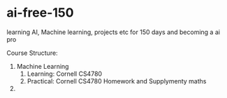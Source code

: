 # ai-free-150
learning AI, Machine learning, projects etc for 150 days and becoming a ai pro 



Course Structure:

1. Machine Learning
   1. Learning: Cornell CS4780
   2. Practical: Cornell CS4780 Homework and Supplymenty maths
2. 